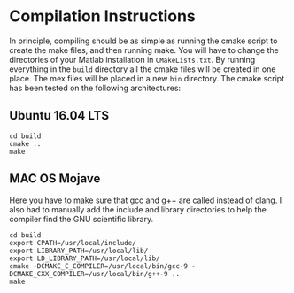 # Compilation Instructions

In principle, compiling should be as simple as running the cmake script to create the make files, and then running make. You will have to change the directories of your Matlab installation in `CMakeLists.txt`. By running everything in the `build` directory all the cmake files will be created in one place. The mex files will be placed in a new `bin` directory. The cmake script has been tested on the following architectures:

## Ubuntu 16.04 LTS

	cd build
	cmake ..
	make

## MAC OS Mojave

Here you have to make sure that gcc and g++ are called instead of clang. I also had to manually add the include and library directories to help the compiler find the GNU scientific library.

	cd build
	export CPATH=/usr/local/include/
	export LIBRARY_PATH=/usr/local/lib/
	export LD_LIBRARY_PATH=/usr/local/lib/
	cmake -DCMAKE_C_COMPILER=/usr/local/bin/gcc-9 -DCMAKE_CXX_COMPILER=/usr/local/bin/g++-9 .. 
	make
